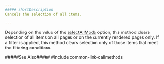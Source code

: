 ```yaml
---
##### shortDescription
Cancels the selection of all items.

---
```

Depending on the value of the [selectAllMode](/api-reference/10%20UI%20Widgets/dxList/1%20Configuration/selectAllMode.md '/Documentation/ApiReference/UI_Widgets/dxList/Configuration/#selectAllMode') option, this method clears selection of all items on all pages or on the currently rendered pages only. If a filter is applied, this method clears selection only of those items that meet the filtering conditions.

#####See Also#####
#include common-link-callmethods